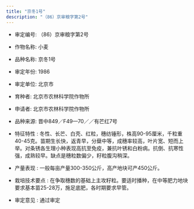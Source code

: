 ```yaml
---
title: "京冬1号"
description: "（86）京审粮字第2号"
---
```

* 审定编号:  （86）京审粮字第2号

*  作物名称:  小麦

*  品种名称:  京冬1号

*  审定年份:  1986

*  审定单位:  北京市

* 育种者:  北京市农林科学院作物所

*  申请者:  北京市农林科学院作物所

*  品种来源:  晋中849／F49—70／／有芒红7号

*  特征特性 : 
冬性、长芒、白壳、红粒，穗纺锤形，株高90-95厘米，千粒重40-45克。苗期生长快，返青早，分蘖中等，成穗率较高，叶片宽、短而上举。对条锈各生理小种表现高抗至免疫，兼抗叶锈和白粉病。抗倒、抗寒性强，成熟较早。缺点是穗粒数偏少，籽粒腹沟稍深。
 
*  产量表现 : 
一般每亩产量300-350公斤，高产地块可产450公斤。

*  栽培技术要点 : 
在争取穗数的基础上主攻籽粒。要适时播种，在中等肥力地块要求基本苗25-28万，施足底肥，各时期要求早管。

*  审定意见 : 
通过审定
